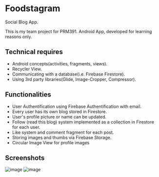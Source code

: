 # Foodstagram

Social Blog App.

This is my team project for PRM391.
Android App, developed for learning reasons only.

## Technical requires

+ Android concepts(activities, fragments, views).
+ Recycler View.
+ Communicating with a database(i.e. Firebase Firestore).
+ Using 3rd party libraries(Glide, Image-Cropper, Compressor).

## Functionalities

+ User Authentification using Firebase Authentification with email.
+ Every user has its own blog stored in Firestore.
+ User's profile picture or name can be updated.
+ Follow (read this blog) system implemented as a collection in Firestore for each user.
+ Like system and comment fragment for each post.
+ Storing images and thumbs via Firebase Storage.
+ Circular Image View for profile images

## Screenshots
![image](https://user-images.githubusercontent.com/49674828/126627430-d15dbd6f-9232-4254-891b-e7f4632d3b1d.png)
![image](https://user-images.githubusercontent.com/49674828/126627557-12801334-7690-463d-805b-677731efe5d5.png)

